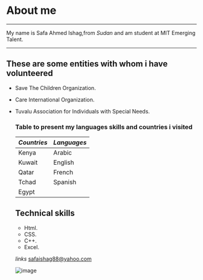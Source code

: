 # About me

---

  My name is Safa Ahmed Ishag,from *Sudan* and am student at MIT Emerging Talent.

 ---

 ## These are some entities with whom i have volunteered

* Save The Children Organization.
* Care International Organization.
* Tuvalu Association for Individuals with Special Needs.

  ### Table to present my languages skills and countries i visited

  | *Countries*  | *Languages*  |
  |------------|------------|
  |Kenya       |Arabic      |
  |Kuwait      |English     |
  |Qatar       |French      |
  |Tchad       |Spanish     |
  |Egypt       |            |

  ## Technical skills

  * Html.
  * CSS.
  * C++.
  * Excel.

  *links*
  <safaishag88@yahoo.com>

  ![image](https://upload.wikimedia.org/wikipedia/commons/thumb/4/48/Markdown-mark.svg/1920px-Markdown-mark.svg.png
  )

<!--this my first readme show me the problem in my name and i ignored -->
